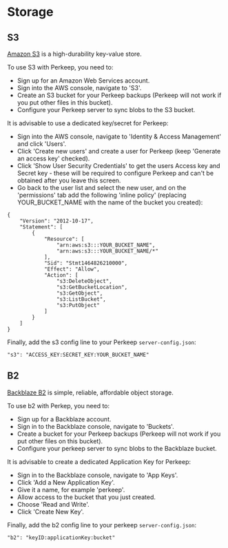 # Storage

## S3

[Amazon S3](https://aws.amazon.com/s3/) is a high-durability key-value store.

To use S3 with Perkeep, you need to:

* Sign up for an Amazon Web Services account.
* Sign into the AWS console, navigate to 'S3'.
* Create an S3 bucket for your Perkeep backups (Perkeep will not work if you put other files in this bucket).
* Configure your Perkeep server to sync blobs to the S3 bucket.

It is advisable to use a dedicated key/secret for Perkeep:

* Sign into the AWS console, navigate to 'Identity & Access Management' and click 'Users'.
* Click 'Create new users' and create a user for Perkeep (keep 'Generate an access key' checked).
* Click 'Show User Security Credentials' to get the users Access key and Secret key - these will be required to configure Perkeep and can't be obtained after you leave this screen.
* Go back to the user list and select the new user, and on the 'permissions' tab add the following 'inline policy' (replacing YOUR_BUCKET_NAME with the name of the bucket you created):

```
{
    "Version": "2012-10-17",
    "Statement": [
        {
            "Resource": [
                "arn:aws:s3:::YOUR_BUCKET_NAME",
                "arn:aws:s3:::YOUR_BUCKET_NAME/*"
            ],
            "Sid": "Stmt1464826210000",
            "Effect": "Allow",
            "Action": [
                "s3:DeleteObject",
                "s3:GetBucketLocation",
                "s3:GetObject",
                "s3:ListBucket",
                "s3:PutObject"
            ]
        }
    ]
}
```

Finally, add the s3 config line to your Perkeep `server-config.json`:
```
"s3": "ACCESS_KEY:SECRET_KEY:YOUR_BUCKET_NAME"
```

## B2

[Backblaze B2](https://www.backblaze.com/b2/cloud-storage.html) is simple, reliable, affordable object storage.

To use b2 with Perkep, you need to:

* Sign up for a Backblaze account.
* Sign in to the Backblaze console, navigate to 'Buckets'.
* Create a bucket for your Perkeep backups (Perkeep will not work if you put other files on this bucket).
* Configure your perkeep server to sync blobs to the Backblaze bucket.

It is advisable to create a dedicated Application Key for Perkeep:

* Sign in to the Backblaze console, navigate to 'App Keys'.
* Click 'Add a New Application Key'.
* Give it a name, for example 'perkeep'.
* Allow access to the bucket that you just created.
* Choose 'Read and Write'.
* Click 'Create New Key'.

Finally, add the b2 config line to your perkeep `server-config.json`:
```
"b2": "keyID:applicationKey:bucket"
```
